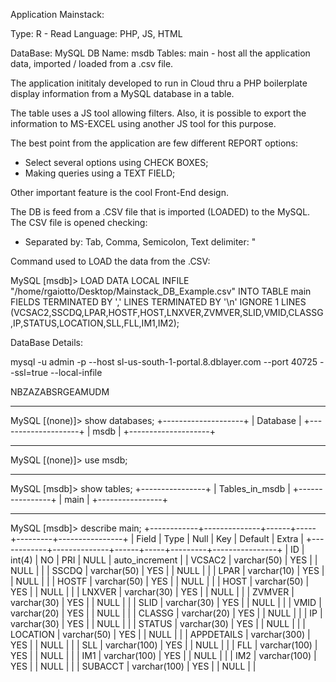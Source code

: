 Application Mainstack:

Type: R - Read
Language: PHP, JS, HTML

DataBase: MySQL
DB Name: msdb
Tables: main - host all the application data, imported / loaded from a .csv file.


The application inititaly developed to run in Cloud thru a PHP boilerplate display information from a MySQL database in a table.

The table uses a JS tool allowing filters. Also, it is possible to export the information to MS-EXCEL using another JS tool for this purpose.

The best point from the application are few different REPORT options:

- Select several options using CHECK BOXES;
- Making queries using a TEXT FIELD;


Other important feature is the cool Front-End design.

The DB is feed from a .CSV file that is imported (LOADED) to the MySQL. The CSV file is opened checking:

- Separated by:
Tab, Comma, Semicolon, Text delimiter: "

Command used to LOAD the data from the .CSV:

MySQL [msdb]> LOAD DATA LOCAL INFILE "/home/rgaiotto/Desktop/Mainstack_DB_Example.csv" INTO TABLE main FIELDS TERMINATED BY ',' LINES TERMINATED BY '\n' IGNORE 1 LINES (VCSAC2,SSCDQ,LPAR,HOSTF,HOST,LNXVER,ZVMVER,SLID,VMID,CLASSG,IP,STATUS,LOCATION,SLL,FLL,IM1,IM2);




DataBase Details:

mysql -u admin -p --host sl-us-south-1-portal.8.dblayer.com --port 40725 --ssl=true --local-infile


NBZAZABSRGEAMUDM

--------------------------------------

MySQL [(none)]> show databases;
+--------------------+
| Database           |
+--------------------+
| msdb               |
+--------------------+

--------------------------------------

MySQL [(none)]> use msdb;

--------------------------------------

MySQL [msdb]> show tables;
+----------------+
| Tables_in_msdb |
+----------------+
| main           |
+----------------+


--------------------------------------

MySQL [msdb]> describe main;
+------------+--------------+------+-----+---------+----------------+
| Field      | Type         | Null | Key | Default | Extra          |
+------------+--------------+------+-----+---------+----------------+
| ID         | int(4)       | NO   | PRI | NULL    | auto_increment |
| VCSAC2     | varchar(50)  | YES  |     | NULL    |                |
| SSCDQ      | varchar(50)  | YES  |     | NULL    |                |
| LPAR       | varchar(10)  | YES  |     | NULL    |                |
| HOSTF      | varchar(50)  | YES  |     | NULL    |                |
| HOST       | varchar(50)  | YES  |     | NULL    |                |
| LNXVER     | varchar(30)  | YES  |     | NULL    |                |
| ZVMVER     | varchar(30)  | YES  |     | NULL    |                |
| SLID       | varchar(30)  | YES  |     | NULL    |                |
| VMID       | varchar(20)  | YES  |     | NULL    |                |
| CLASSG     | varchar(20)  | YES  |     | NULL    |                |
| IP         | varchar(30)  | YES  |     | NULL    |                |
| STATUS     | varchar(30)  | YES  |     | NULL    |                |
| LOCATION   | varchar(50)  | YES  |     | NULL    |                |
| APPDETAILS | varchar(300) | YES  |     | NULL    |                |
| SLL        | varchar(100) | YES  |     | NULL    |                |
| FLL        | varchar(100) | YES  |     | NULL    |                |
| IM1        | varchar(100) | YES  |     | NULL    |                |
| IM2        | varchar(100) | YES  |     | NULL    |                |
| SUBACCT    | varchar(100) | YES  |     | NULL    |                |
